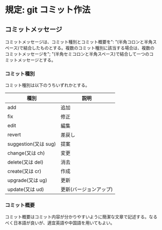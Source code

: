 # 規定: git コミット作法

## コミットメッセージ

コミットメッセージは、コミット種別とコミット概要を": "(半角コロンと半角スペース)で結合したものとする。複数のコミット種別に該当する場合は、複数のコミットメッセージを"; "(半角セミコロンと半角スペース)で結合して一つのコミットメッセージとする。

### コミット種別

コミット種別は以下のうちいずれかとする。

| 種別                 | 説明                   |
| -------------------- | ---------------------- |
| add                  | 追加                   |
| fix                  | 修正                   |
| edit                 | 編集                   |
| revert               | 差戻し                 |
| suggestion(又は sug) | 提案                   |
| change(又は ch)      | 変更                   |
| delete(又は del)     | 消去                   |
| create(又は cr)      | 作成                   |
| upgrade(又は ug)     | 更新                   |
| update(又は ud)      | 更新(バージョンアップ) |

### コミット概要

コミット概要はコミット内容が分かりやすいように簡潔な文章で記述する。なるべく日本語が良いが、適宜英語や中国語を用いてもよい。
